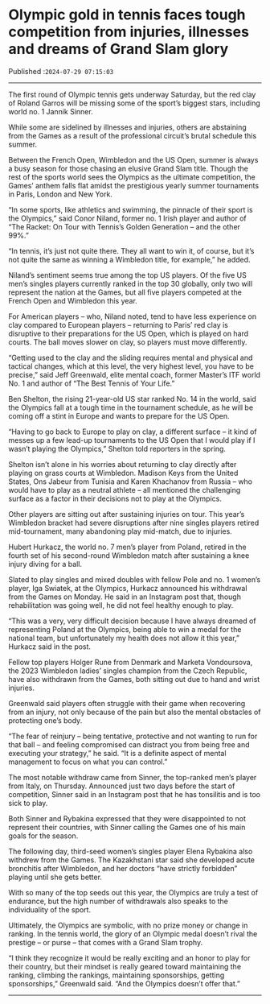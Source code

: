 # Olympic gold in tennis faces tough competition from injuries, illnesses and dreams of Grand Slam glory

Published :`2024-07-29 07:15:03`

---

The first round of Olympic tennis gets underway Saturday, but the red clay of Roland Garros will be missing some of the sport’s biggest stars, including world no. 1 Jannik Sinner.

While some are sidelined by illnesses and injuries, others are abstaining from the Games as a result of the professional circuit’s brutal schedule this summer.

Between the French Open, Wimbledon and the US Open, summer is always a busy season for those chasing an elusive Grand Slam title. Though the rest of the sports world sees the Olympics as the ultimate competition, the Games’ anthem falls flat amidst the prestigious yearly summer tournaments in Paris, London and New York.

“In some sports, like athletics and swimming, the pinnacle of their sport is the Olympics,” said Conor Niland, former no. 1 Irish player and author of “The Racket: On Tour with Tennis’s Golden Generation – and the other 99%.”

“In tennis, it’s just not quite there. They all want to win it, of course, but it’s not quite the same as winning a Wimbledon title, for example,” he added.

Niland’s sentiment seems true among the top US players. Of the five US men’s singles players currently ranked in the top 30 globally, only two will represent the nation at the Games, but all five players competed at the French Open and Wimbledon this year.

For American players – who, Niland noted, tend to have less experience on clay compared to European players – returning to Paris’ red clay is disruptive to their preparations for the US Open, which is played on hard courts. The ball moves slower on clay, so players must move differently.

“Getting used to the clay and the sliding requires mental and physical and tactical changes, which at this level, the very highest level, you have to be precise,” said Jeff Greenwald, elite mental coach, former Master’s ITF world No. 1 and author of “The Best Tennis of Your Life.”

Ben Shelton, the rising 21-year-old US star ranked No. 14 in the world, said the Olympics fall at a tough time in the tournament schedule, as he will be coming off a stint in Europe and wants to prepare for the US Open.

“Having to go back to Europe to play on clay, a different surface – it kind of messes up a few lead-up tournaments to the US Open that I would play if I wasn’t playing the Olympics,” Shelton told reporters in the spring.

Shelton isn’t alone in his worries about returning to clay directly after playing on grass courts at Wimbledon. Madison Keys from the United States, Ons Jabeur from Tunisia and Karen Khachanov from Russia – who would have to play as a neutral athlete – all mentioned the challenging surface as a factor in their decisions not to play at the Olympics.

Other players are sitting out after sustaining injuries on tour. This year’s Wimbledon bracket had severe disruptions after nine singles players retired mid-tournament, many abandoning play mid-match, due to injuries.

Hubert Hurkacz, the world no. 7 men’s player from Poland, retired in the fourth set of his second-round Wimbledon match after sustaining a knee injury diving for a ball.

Slated to play singles and mixed doubles with fellow Pole and no. 1 women’s player, Iga Swiatek, at the Olympics, Hurkacz announced his withdrawal from the Games on Monday. He said in an Instagram post that, though rehabilitation was going well, he did not feel healthy enough to play.

“This was a very, very difficult decision because I have always dreamed of representing Poland at the Olympics, being able to win a medal for the national team, but unfortunately my health does not allow it this year,” Hurkacz said in the post.

Fellow top players Holger Rune from Denmark and Marketa Vondoursova, the 2023 Wimbledon ladies’ singles champion from the Czech Republic, have also withdrawn from the Games, both sitting out due to hand and wrist injuries.

Greenwald said players often struggle with their game when recovering from an injury, not only because of the pain but also the mental obstacles of protecting one’s body.

“The fear of reinjury – being tentative, protective and not wanting to run for that ball – and feeling compromised can distract you from being free and executing your strategy,” he said. “It is a definite aspect of mental management to focus on what you can control.”

The most notable withdraw came from Sinner, the top-ranked men’s player from Italy, on Thursday. Announced just two days before the start of competition, Sinner said in an Instagram post that he has tonsilitis and is too sick to play.

Both Sinner and Rybakina expressed that they were disappointed to not represent their countries, with Sinner calling the Games one of his main goals for the season.

The following day, third-seed women’s singles player Elena Rybakina also withdrew from the Games. The Kazakhstani star said she developed acute bronchitis after Wimbledon, and her doctors “have strictly forbidden” playing until she gets better.

With so many of the top seeds out this year, the Olympics are truly a test of endurance, but the high number of withdrawals also speaks to the individuality of the sport.

Ultimately, the Olympics are symbolic, with no prize money or change in ranking. In the tennis world, the glory of an Olympic medal doesn’t rival the prestige – or purse – that comes with a Grand Slam trophy.

“I think they recognize it would be really exciting and an honor to play for their country, but their mindset is really geared toward maintaining the ranking, climbing the rankings, maintaining sponsorships, getting sponsorships,” Greenwald said. “And the Olympics doesn’t offer that.”

---

